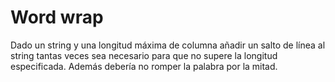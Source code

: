 # Word wrap

Dado un string y una longitud máxima de columna añadir un salto de línea al string tantas veces sea necesario para que no supere la longitud especificada. Además debería no romper la palabra por la mitad.
